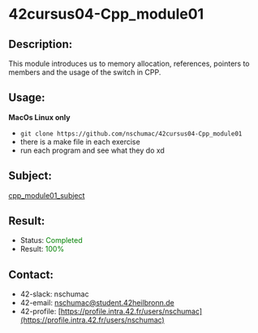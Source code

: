 # 42cursus04-Cpp_module01
## Description:
This module introduces us to memory allocation, references, pointers to members and the usage of the switch in CPP.

## Usage:
**MacOs Linux only**
- `git clone https://github.com/nschumac/42cursus04-Cpp_module01`
- there is a make file in each exercise
- run each program and see what they do xd

## Subject:
[cpp_module01_subject](https://github.com/nschumac/42cursus04-Cpp_module01/blob/main/subject/cpp_module01-en.pdf)

## Result:
- Status: <span style="color:green">Completed</span>
- Result: <span style="color:green">100%</span>

## Contact:
- 42-slack: nschumac
- 42-email: nschumac@student.42heilbronn.de
- 42-profile: [https://profile.intra.42.fr/users/nschumac](https://profile.intra.42.fr/users/nschumac)
